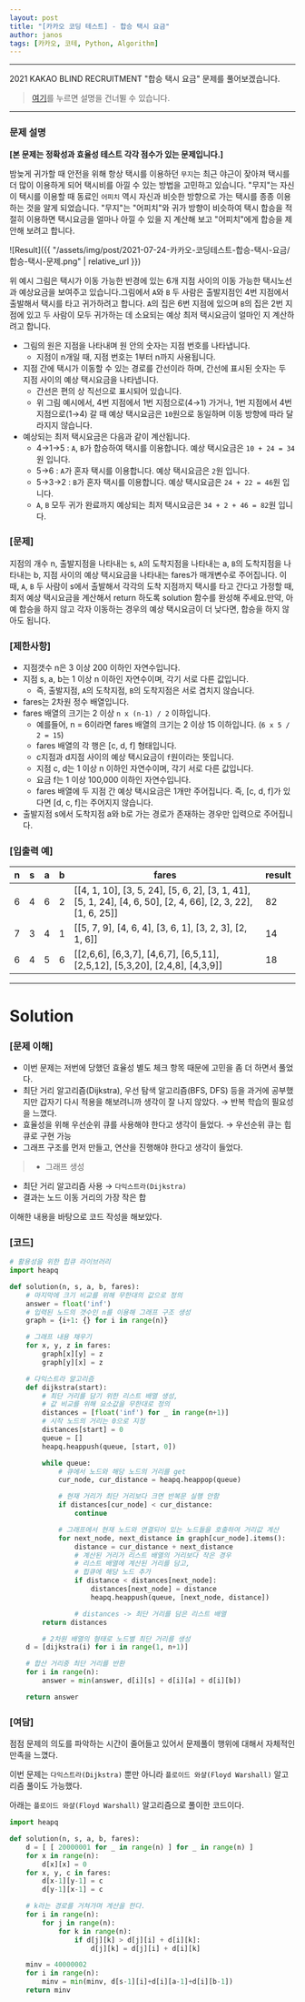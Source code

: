 ```yaml
---
layout: post
title: "[카카오 코딩 테스트] - 합승 택시 요금"
author: janos
tags: [카카오, 코테, Python, Algorithm]
---
```


---

2021 KAKAO BLIND RECRUITMENT "합승 택시 요금" 문제를 풀어보겠습니다.

> [여기](#solution)를 누르면 설명을 건너뛸 수 있습니다.

---

### **문제 설명**

**[본 문제는 정확성과 효율성 테스트 각각 점수가 있는 문제입니다.]**

밤늦게 귀가할 때 안전을 위해 항상 택시를 이용하던 `무지`는 최근 야근이 잦아져 택시를 더 많이 이용하게 되어 택시비를 아낄 수 있는 방법을 고민하고 있습니다. "무지"는 자신이 택시를 이용할 때 동료인 `어피치` 역시 자신과 비슷한 방향으로 가는 택시를 종종 이용하는 것을 알게 되었습니다. "무지"는 "어피치"와 귀가 방향이 비슷하여 택시 합승을 적절히 이용하면 택시요금을 얼마나 아낄 수 있을 지 계산해 보고 "어피치"에게 합승을 제안해 보려고 합니다.

![Result]({{ "/assets/img/post/2021-07-24-카카오-코딩테스트-합승-택시-요금/합승-택시-문제.png" | relative_url }})

위 예시 그림은 택시가 이동 가능한 반경에 있는 6개 지점 사이의 이동 가능한 택시노선과 예상요금을 보여주고 있습니다.그림에서 `A`와 `B` 두 사람은 출발지점인 4번 지점에서 출발해서 택시를 타고 귀가하려고 합니다. `A`의 집은 6번 지점에 있으며 `B`의 집은 2번 지점에 있고 두 사람이 모두 귀가하는 데 소요되는 예상 최저 택시요금이 얼마인 지 계산하려고 합니다.

- 그림의 원은 지점을 나타내며 원 안의 숫자는 지점 번호를 나타냅니다.
    - 지점이 n개일 때, 지점 번호는 1부터 n까지 사용됩니다.
- 지점 간에 택시가 이동할 수 있는 경로를 간선이라 하며, 간선에 표시된 숫자는 두 지점 사이의 예상 택시요금을 나타냅니다.
    - 간선은 편의 상 직선으로 표시되어 있습니다.
    - 위 그림 예시에서, 4번 지점에서 1번 지점으로(4→1) 가거나, 1번 지점에서 4번 지점으로(1→4) 갈 때 예상 택시요금은 `10`원으로 동일하며 이동 방향에 따라 달라지지 않습니다.
- 예상되는 최저 택시요금은 다음과 같이 계산됩니다.
    - 4→1→5 : `A`, `B`가 합승하여 택시를 이용합니다. 예상 택시요금은 `10 + 24 = 34`원 입니다.
    - 5→6 : `A`가 혼자 택시를 이용합니다. 예상 택시요금은 `2`원 입니다.
    - 5→3→2 : `B`가 혼자 택시를 이용합니다. 예상 택시요금은 `24 + 22 = 46`원 입니다.
    - `A`, `B` 모두 귀가 완료까지 예상되는 최저 택시요금은 `34 + 2 + 46 = 82`원 입니다.

### **[문제]**

지점의 개수 n, 출발지점을 나타내는 s, `A`의 도착지점을 나타내는 a, `B`의 도착지점을 나타내는 b, 지점 사이의 예상 택시요금을 나타내는 fares가 매개변수로 주어집니다. 이때, `A`, `B` 두 사람이 s에서 출발해서 각각의 도착 지점까지 택시를 타고 간다고 가정할 때, 최저 예상 택시요금을 계산해서 return 하도록 solution 함수를 완성해 주세요.만약, 아예 합승을 하지 않고 각자 이동하는 경우의 예상 택시요금이 더 낮다면, 합승을 하지 않아도 됩니다.

### **[제한사항]**

- 지점갯수 n은 3 이상 200 이하인 자연수입니다.
- 지점 s, a, b는 1 이상 n 이하인 자연수이며, 각기 서로 다른 값입니다.
    - 즉, 출발지점, `A`의 도착지점, `B`의 도착지점은 서로 겹치지 않습니다.
- fares는 2차원 정수 배열입니다.
- fares 배열의 크기는 2 이상 `n x (n-1) / 2` 이하입니다.
    - 예를들어, n = 6이라면 fares 배열의 크기는 2 이상 15 이하입니다. (`6 x 5 / 2 = 15`)
    - fares 배열의 각 행은 [c, d, f] 형태입니다.
    - c지점과 d지점 사이의 예상 택시요금이 `f`원이라는 뜻입니다.
    - 지점 c, d는 1 이상 n 이하인 자연수이며, 각기 서로 다른 값입니다.
    - 요금 f는 1 이상 100,000 이하인 자연수입니다.
    - fares 배열에 두 지점 간 예상 택시요금은 1개만 주어집니다. 즉, [c, d, f]가 있다면 [d, c, f]는 주어지지 않습니다.
- 출발지점 s에서 도착지점 a와 b로 가는 경로가 존재하는 경우만 입력으로 주어집니다.

### [입출력 예]

n | s | a | b | fares | result
----- | ----- | ----- | ----- | ----- | -----
6 | 4 | 6 | 2 | [[4, 1, 10], [3, 5, 24], [5, 6, 2], [3, 1, 41], [5, 1, 24], [4, 6, 50], [2, 4, 66], [2, 3, 22], [1, 6, 25]] | 82
7 | 3 | 4 | 1 | [[5, 7, 9], [4, 6, 4], [3, 6, 1], [3, 2, 3], [2, 1, 6]] | 14
6 | 4 | 5 | 6 | [[2,6,6], [6,3,7], [4,6,7], [6,5,11], [2,5,12], [5,3,20], [2,4,8], [4,3,9]] | 18

---

# Solution

### [문제 이해]

- 이번 문제는 저번에 당했던 효율성 별도 체크 항목 때문에 고민을 좀 더 하면서 풀었다.
- 최단 거리 알고리즘(Dijkstra), 우선 탐색 알고리즘(BFS, DFS) 등을 과거에 공부했지만 갑자기 다시 적용을 해보려니까 생각이 잘 나지 않았다. → 반복 학습의 필요성을 느꼈다.
- 효율성을 위해 우선순위 큐를 사용해야 한다고 생각이 들었다.
→ 우선순위 큐는 힙큐로 구현 가능
- 그래프 구조를 먼저 만들고, 연산을 진행해야 한다고 생각이 들었다.

> - 그래프 생성
- 최단 거리 알고리즘 사용 → `다익스트라(Dijkstra)`
- 결과는 노드 이동 거리의 가장 작은 합

이해한 내용을 바탕으로 코드 작성을 해보았다.

### [코드]

```python
# 활용성을 위한 힙큐 라이브러리
import heapq

def solution(n, s, a, b, fares):
    # 마지막에 크기 비교를 위해 무한대의 값으로 정의
    answer = float('inf')
    # 입력된 노드의 갯수인 n를 이용해 그래프 구조 생성
    graph = {i+1: {} for i in range(n)}

    # 그래프 내용 채우기
    for x, y, z in fares:
        graph[x][y] = z
        graph[y][x] = z

    # 다익스트라 알고리즘
    def dijkstra(start):
        # 최단 거리를 담기 위한 리스트 배열 생성,
        # 값 비교를 위해 요소값을 무한대로 정의
        distances = [float('inf') for _ in range(n+1)]
        # 시작 노드의 거리는 0으로 지정
        distances[start] = 0
        queue = []
        heapq.heappush(queue, [start, 0])

        while queue:
            # 큐에서 노드와 해당 노드의 거리를 get
            cur_node, cur_distance = heapq.heappop(queue)

            # 현재 거리가 최단 거리보다 크면 반복문 실행 안함
            if distances[cur_node] < cur_distance:
                continue

            # 그래프에서 현재 노드와 연결되어 있는 노드들을 호출하여 거리값 계산
            for next_node, next_distance in graph[cur_node].items():
                distance = cur_distance + next_distance
                # 계산된 거리가 리스트 배열의 거리보다 작은 경우
                # 리스트 배열에 계산된 거리를 담고,
                # 힙큐에 해당 노드 추가
                if distance < distances[next_node]:
                    distances[next_node] = distance
                    heapq.heappush(queue, [next_node, distance])

				# distances -> 최단 거리를 담은 리스트 배열
        return distances

		# 2차원 배열의 형태로 노드별 최단 거리를 생성
    d = [dijkstra(i) for i in range(1, n+1)]

    # 합산 거리중 최단 거리를 반환
    for i in range(n):
        answer = min(answer, d[i][s] + d[i][a] + d[i][b])

    return answer
```

### [여담]

점점 문제의 의도를 파악하는 시간이 줄어들고 있어서 문제풀이 행위에 대해서 자체적인 만족을 느꼈다.

이번 문제는 `다익스트라(Dijkstra)` 뿐만 아니라 `플로이드 와샬(Floyd Warshall)` 알고리즘 풀이도 가능했다.

아래는 `플로이드 와샬(Floyd Warshall)` 알고리즘으로 풀이한 코드이다.

```python
import heapq

def solution(n, s, a, b, fares):
    d = [ [ 20000001 for _ in range(n) ] for _ in range(n) ]
    for x in range(n):
        d[x][x] = 0
    for x, y, c in fares:
        d[x-1][y-1] = c
        d[y-1][x-1] = c

    # k라는 경로를 거쳐가며 계산을 한다.
    for i in range(n):
        for j in range(n):
            for k in range(n):
                if d[j][k] > d[j][i] + d[i][k]:
                    d[j][k] = d[j][i] + d[i][k]

    minv = 40000002
    for i in range(n):
        minv = min(minv, d[s-1][i]+d[i][a-1]+d[i][b-1])
    return minv
```